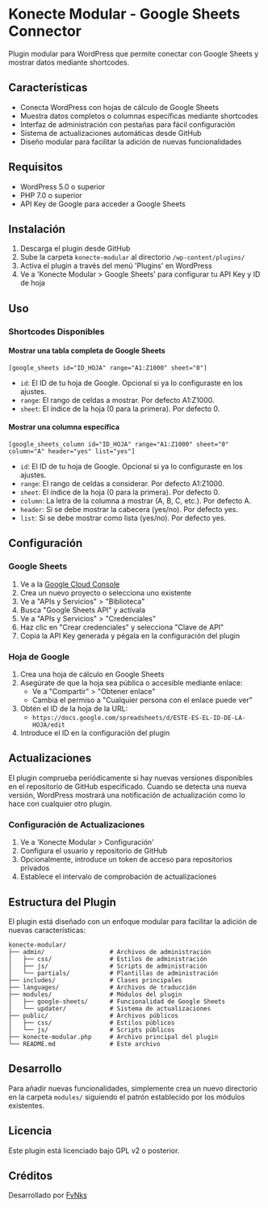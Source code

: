 # Konecte Modular - Google Sheets Connector

Plugin modular para WordPress que permite conectar con Google Sheets y mostrar datos mediante shortcodes.

## Características

- Conecta WordPress con hojas de cálculo de Google Sheets
- Muestra datos completos o columnas específicas mediante shortcodes
- Interfaz de administración con pestañas para fácil configuración
- Sistema de actualizaciones automáticas desde GitHub
- Diseño modular para facilitar la adición de nuevas funcionalidades

## Requisitos

- WordPress 5.0 o superior
- PHP 7.0 o superior
- API Key de Google para acceder a Google Sheets

## Instalación

1. Descarga el plugin desde GitHub
2. Sube la carpeta `konecte-modular` al directorio `/wp-content/plugins/`
3. Activa el plugin a través del menú 'Plugins' en WordPress
4. Ve a 'Konecte Modular > Google Sheets' para configurar tu API Key y ID de hoja

## Uso

### Shortcodes Disponibles

#### Mostrar una tabla completa de Google Sheets

```
[google_sheets id="ID_HOJA" range="A1:Z1000" sheet="0"]
```

- `id`: El ID de tu hoja de Google. Opcional si ya lo configuraste en los ajustes.
- `range`: El rango de celdas a mostrar. Por defecto A1:Z1000.
- `sheet`: El índice de la hoja (0 para la primera). Por defecto 0.

#### Mostrar una columna específica

```
[google_sheets_column id="ID_HOJA" range="A1:Z1000" sheet="0" column="A" header="yes" list="yes"]
```

- `id`: El ID de tu hoja de Google. Opcional si ya lo configuraste en los ajustes.
- `range`: El rango de celdas a considerar. Por defecto A1:Z1000.
- `sheet`: El índice de la hoja (0 para la primera). Por defecto 0.
- `column`: La letra de la columna a mostrar (A, B, C, etc.). Por defecto A.
- `header`: Si se debe mostrar la cabecera (yes/no). Por defecto yes.
- `list`: Si se debe mostrar como lista (yes/no). Por defecto yes.

## Configuración

### Google Sheets

1. Ve a la [Google Cloud Console](https://console.cloud.google.com/)
2. Crea un nuevo proyecto o selecciona uno existente
3. Ve a "APIs y Servicios" > "Biblioteca"
4. Busca "Google Sheets API" y actívala
5. Ve a "APIs y Servicios" > "Credenciales"
6. Haz clic en "Crear credenciales" y selecciona "Clave de API"
7. Copia la API Key generada y pégala en la configuración del plugin

### Hoja de Google

1. Crea una hoja de cálculo en Google Sheets
2. Asegúrate de que la hoja sea pública o accesible mediante enlace:
   - Ve a "Compartir" > "Obtener enlace"
   - Cambia el permiso a "Cualquier persona con el enlace puede ver"
3. Obtén el ID de la hoja de la URL:
   - `https://docs.google.com/spreadsheets/d/ESTE-ES-EL-ID-DE-LA-HOJA/edit`
4. Introduce el ID en la configuración del plugin

## Actualizaciones

El plugin comprueba periódicamente si hay nuevas versiones disponibles en el repositorio de GitHub especificado. Cuando se detecta una nueva versión, WordPress mostrará una notificación de actualización como lo hace con cualquier otro plugin.

### Configuración de Actualizaciones

1. Ve a 'Konecte Modular > Configuración'
2. Configura el usuario y repositorio de GitHub
3. Opcionalmente, introduce un token de acceso para repositorios privados
4. Establece el intervalo de comprobación de actualizaciones

## Estructura del Plugin

El plugin está diseñado con un enfoque modular para facilitar la adición de nuevas características:

```
konecte-modular/
├── admin/                  # Archivos de administración
│   ├── css/                # Estilos de administración
│   ├── js/                 # Scripts de administración
│   └── partials/           # Plantillas de administración
├── includes/               # Clases principales
├── languages/              # Archivos de traducción
├── modules/                # Módulos del plugin
│   ├── google-sheets/      # Funcionalidad de Google Sheets
│   └── updater/            # Sistema de actualizaciones
├── public/                 # Archivos públicos
│   ├── css/                # Estilos públicos
│   └── js/                 # Scripts públicos
├── konecte-modular.php     # Archivo principal del plugin
└── README.md               # Este archivo
```

## Desarrollo

Para añadir nuevas funcionalidades, simplemente crea un nuevo directorio en la carpeta `modules/` siguiendo el patrón establecido por los módulos existentes.

## Licencia

Este plugin está licenciado bajo GPL v2 o posterior.

## Créditos

Desarrollado por [FvNks](https://github.com/fvnks) 